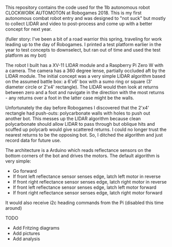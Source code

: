 This repository contains the code used for the 1lb autonomous robot CLOCKWORK AUTOMOTON at Robogames 2018. This is my first autonomous combat robot entry and was designed to "not suck" but mostly to collect LIDAR and video to post-process and come up with a better concept for next year.

(fuller story: I've been a bit of a road warrior this spring, traveling for work leading up to the day of Robogames. I printed a test platform earlier in the year to test concepts to downselect, but ran out of time and used the test platform as my bot)

The robot I built has a XV-11 LIDAR module and a Raspberry Pi Zero W with a camera. The camera has a 360 degree lense, partially occluded aft by the LIDAR module. The initial concept was a very simple LIDAR algorithm based on the assumed battle box: a 6'x6' box with a sumo ring or square (3' diameter circle  or 2'x4' rectangle). The LIDAR would then look at returns between zero and a foot and navigate in the direction with the most returns - any returns over a foot in the latter case might be the walls.

Unfortunately the day before Robogames I discovered that the 2'x4' rectangle had push-outs: polycarbonate walls with holes to push out another bot. This messes up the LIDAR algorithm because clean polycarbonate should allow LIDAR to pass through but oblique hits and scuffed up polycarb would give scattered returns. I could no longer trust the nearest returns to be the opposing bot. So, I ditched the algorithm and just record data for future use.

The architecture is a Arduino which reads reflectance sensors on the bottom corners of the bot and drives the motors. The default algorithm is very simple:
- Go forward
- If front left reflectance sensor senses edge, latch left motor in reverse
- If front right reflectance sensor senses edge, latch right motor in reverse
- If front left reflectance sensor senses edge, latch left motor forward
- If front right reflectance sensor senses edge, latch right motor forward

It would also receive i2c heading commands from the Pi (disabled this time around) 


TODO
- Add Fritzing diagrams
- Add pictures
- Add analysis
